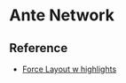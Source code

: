 # Ante Network

## Reference

- [Force Layout w highlights](https://bl.ocks.org/almsuarez/4333a12d2531d6c1f6f22b74f2c57102)

